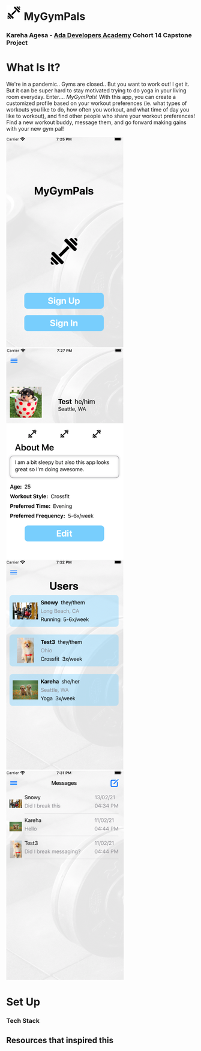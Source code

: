 # ![plot](./images/barbell-40.png) MyGymPals
### Kareha Agesa - [Ada Developers Academy](https://adadevelopersacademy.org/) Cohort 14 Capstone Project

# What Is It?
We're in a pandemic.. Gyms are closed.. But you want to work out! I get it. But it can be super hard to stay motivated trying to do yoga in your living room everyday. Enter.... _MyGymPals_! With this app, you can create a customized profile based on your workout preferences (ie. what types of workouts you like to do, how often you workout, and what time of day you like to workout), and find other people who share your workout preferences! Find a new workout buddy, message them, and go forward making gains with your new gym pal!

![plot](./images/homeview.png)
![plot](./images/userprofile.png)
![plot](./images/users.png)
![plot](./images/messages.png)

# Set Up
### Tech Stack


## Resources that inspired this